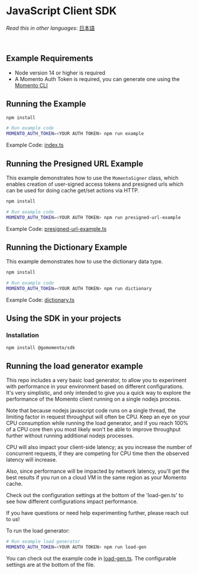 # JavaScript Client SDK

_Read this in other languages_: [日本語](README.ja.md)

<br>

## Example Requirements

- Node version 14 or higher is required
- A Momento Auth Token is required, you can generate one using the [Momento CLI](https://github.com/momentohq/momento-cli)

## Running the Example

```bash
npm install

# Run example code
MOMENTO_AUTH_TOKEN=<YOUR AUTH TOKEN> npm run example
```

Example Code: [index.ts](index.ts)

## Running the Presigned URL Example

This example demonstrates how to use the `MomentoSigner` class, which enables creation of user-signed access tokens and presigned urls which can be used for doing cache get/set actions via HTTP.

```bash
npm install

# Run example code
MOMENTO_AUTH_TOKEN=<YOUR AUTH TOKEN> npm run presigned-url-example
```

Example Code: [presigned-url-example.ts](presigned-url-example.ts)

## Running the Dictionary Example

This example demonstrates how to use the dictionary data type.

```bash
npm install

# Run example code
MOMENTO_AUTH_TOKEN=<YOUR AUTH TOKEN> npm run dictionary
```

Example Code: [dictionary.ts](dictionary.ts)

## Using the SDK in your projects

### Installation

```bash
npm install @gomomento/sdk
```

## Running the load generator example

This repo includes a very basic load generator, to allow you to experiment with
performance in your environment based on different configurations. It's very
simplistic, and only intended to give you a quick way to explore the performance
of the Momento client running on a single nodejs process.

Note that because nodejs javascript code runs on a single thread, the limiting
factor in request throughput will often be CPU. Keep an eye on your CPU
consumption while running the load generator, and if you reach 100%
of a CPU core then you most likely won't be able to improve throughput further
without running additional nodejs processes.

CPU will also impact your client-side latency; as you increase the number of
concurrent requests, if they are competing for CPU time then the observed
latency will increase.

Also, since performance will be impacted by network latency, you'll get the best
results if you run on a cloud VM in the same region as your Momento cache.

Check out the configuration settings at the bottom of the 'load-gen.ts' to
see how different configurations impact performance.

If you have questions or need help experimenting further, please reach out to us!

To run the load generator:

```bash
# Run example load generator
MOMENTO_AUTH_TOKEN=<YOUR AUTH TOKEN> npm run load-gen
```

You can check out the example code in [load-gen.ts](load-gen.ts). The configurable
settings are at the bottom of the file.
